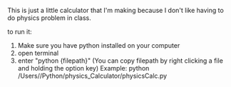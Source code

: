 This is just a little calculator that I'm making because I don't like having to do physics problem in class.

to run it:
1. Make sure you have python installed on your computer
2. open terminal
3. enter "python {filepath}"
    (You can copy filepath by right clicking a file and holding the option key)
    Example: python /Users/<User>/Python/physics_Calculator/physicsCalc.py